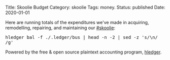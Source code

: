 Title: Skoolie Budget
Category: skoolie
Tags: money.
Status: published
Date: 2020-01-01

Here are running totals of the expenditures we've made in acquiring, remodelling, repairing, and maintaining our [#skoolie](/category/skoolie.html):

<pre><!-- SHELL_BEGIN -->hledger bal -f ./.ledger/bus | head -n -2 | sed -z 's/\n/<br>/g'<!-- SHELL_END --></pre>

Powered by the free & open source plaintext accounting program, [hledger](https://hledger.org).

 